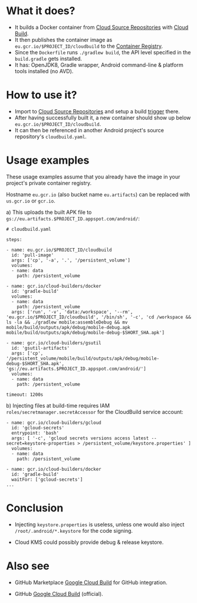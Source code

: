 # What it does?

 - It builds a Docker container from [Cloud Source Repositories](https://cloud.google.com/source-repositories) with [Cloud Build](https://cloud.google.com/source-repositories/docs/integrating-with-cloud-build).
 - It then publishes the container image as `eu.gcr.io/$PROJECT_ID/cloudbuild` to the [Container Registry](https://console.cloud.google.com/gcr/images).
 - Since the `Dockerfile` runs `./gradlew build`, the API level specified in the `build.gradle` gets installed.
 - It has: OpenJDK8, Gradle wrapper, Android command-line & platform tools installed (no AVD).

# How to use it?

 - Import to [Cloud Source Repositories](https://source.cloud.google.com/repo/new) and setup a build [trigger](https://console.cloud.google.com/cloud-build/triggers) there.
 - After having successfully built it, a new container should show up below `eu.gcr.io/$PROJECT_ID/cloudbuild`.
 - It can then be referenced in another Android project's source repository's `cloudbuild.yaml`.

# Usage examples

These usage examples assume that you already have the image in your project's private container registry.

Hostname `eu.gcr.io` (also bucket name `eu.artifacts`) can be replaced with `us.gcr.io` or `gcr.io`.

a) This uploads the built APK file to `gs://eu.artifacts.$PROJECT_ID.appspot.com/android/`:

````
# cloudbuild.yaml

steps:

- name: eu.gcr.io/$PROJECT_ID/cloudbuild
  id: 'pull-image'
  args: ['cp', '-a', '.', '/persistent_volume']
  volumes:
  - name: data
    path: /persistent_volume

- name: gcr.io/cloud-builders/docker
  id: 'gradle-build'
  volumes:
  - name: data
    path: /persistent_volume
  args: ['run', '-v', 'data:/workspace', '--rm', 'eu.gcr.io/$PROJECT_ID/cloudbuild', '/bin/sh', '-c', 'cd /workspace && ls -la && ./gradlew mobile:assembleDebug && mv mobile/build/outputs/apk/debug/mobile-debug.apk mobile/build/outputs/apk/debug/mobile-debug-$SHORT_SHA.apk']

- name: gcr.io/cloud-builders/gsutil
  id: 'gsutil-artifacts'
  args: ['cp', '/persistent_volume/mobile/build/outputs/apk/debug/mobile-debug-$SHORT_SHA.apk', 'gs://eu.artifacts.$PROJECT_ID.appspot.com/android/']
  volumes:
  - name: data
    path: /persistent_volume

timeout: 1200s
````

b) Injecting files at build-time requires IAM `roles/secretmanager.secretAccessor` for the CloudBuild service account:
````
- name: gcr.io/cloud-builders/gcloud
  id: 'gcloud-secrets'
  entrypoint: 'bash'
  args: [ '-c', 'gcloud secrets versions access latest --secret=keystore-properties > /persistent_volume/keystore.properties' ]
  volumes:
  - name: data
    path: /persistent_volume

- name: gcr.io/cloud-builders/docker
  id: 'gradle-build'
  waitFor: ['gcloud-secrets']
...
````

# Conclusion

- Injecting `keystore.properties` is useless, unless one would also inject `/root/.android/*.keystore` for the code signing.

- Cloud KMS could possibly provide debug & release keystore. 

# Also see

 - GitHub Marketplace [Google Cloud Build](https://github.com/marketplace/google-cloud-build) for GitHub integration.

 - GitHub [Google Cloud Build](https://github.com/GoogleCloudBuild) (official).
